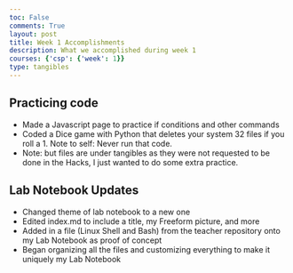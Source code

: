 ```yaml
---
toc: False
comments: True
layout: post
title: Week 1 Accomplishments
description: What we accomplished during week 1
courses: {'csp': {'week': 1}}
type: tangibles
---
```


## Practicing code
* Made a Javascript page to practice if conditions and other commands
* Coded a Dice game with Python that deletes your system 32 files if you roll a 1. Note to self: Never run that code.
* Note: but files are under tangibles as they were not requested to be done in the Hacks, I just wanted to do some extra practice.

## Lab Notebook Updates
* Changed theme of lab notebook to a new one
* Edited index.md to include a title, my Freeform picture, and more
* Added in a file (Linux Shell and Bash) from the teacher repository onto my Lab Notebook as proof of concept
* Began organizing all the files and customizing everything to make it uniquely my Lab Notebook
